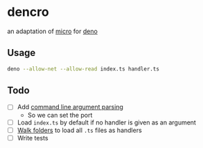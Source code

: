 # dencro

an adaptation of [micro](https://github.com/zeit/micro) for [deno](https://deno.land/)

## Usage

```sh
deno --allow-net --allow-read index.ts handler.ts
```

## Todo

- [ ] Add [command line argument parsing](https://deno.land/std/flags/)
  - So we can set the port
- [ ] Load `index.ts` by default if no handler is given as an argument
- [ ] [Walk folders](https://deno.land/std@v0.33.0/fs/) to load all `.ts` files as handlers
- [ ] Write tests
